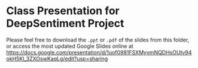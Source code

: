 # Class Presentation for DeepSentiment Project

Please feel free to download the `.ppt` or `.pdf` of the slides from this folder, or access the most updated Google Slides online at https://docs.google.com/presentation/d/1uof0981FSXMyvmNQDHsOUtv94okH5Kl_3ZXOswKaqLg/edit?usp=sharing
